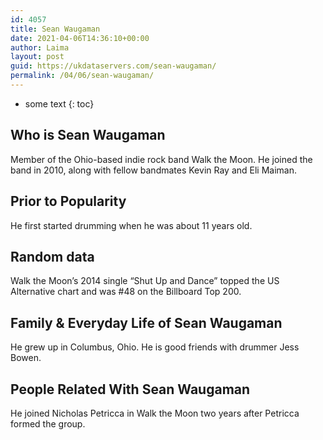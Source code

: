 ```yaml
---
id: 4057
title: Sean Waugaman
date: 2021-04-06T14:36:10+00:00
author: Laima
layout: post
guid: https://ukdataservers.com/sean-waugaman/
permalink: /04/06/sean-waugaman/
---
```


* some text
{: toc}


## Who is Sean Waugaman
                  
                  
                  
Member of the Ohio-based indie rock band Walk the Moon. He joined the band in 2010, along with fellow bandmates Kevin Ray and Eli Maiman.
                  
              
            
              
            
                
                
                
## Prior to Popularity
                  
                  
                  
He first started drumming when he was about 11 years old.
                  
              
            
              
            
                
                
                
## Random data
                  
                  
                  
Walk the Moon&#8217;s 2014 single &#8220;Shut Up and Dance&#8221; topped the US Alternative chart and was #48 on the Billboard Top 200.
                  
              
            
              
            
                
                
                
## Family & Everyday Life of Sean Waugaman
                  
                  
                  
He grew up in Columbus, Ohio. He is good friends with drummer Jess Bowen.
                  
              
            
              
            
                
                
                
## People Related With Sean Waugaman
                  
                  
                  
He joined Nicholas Petricca in Walk the Moon two years after Petricca formed the group.
                  
              
            
              
            
                
              
            
              
              
            
            
              
            
          
          
          